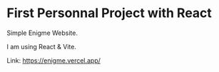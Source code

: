 # First Personnal Project with React

Simple Enigme Website.

I am using React & Vite.

Link: https://enigme.vercel.app/
